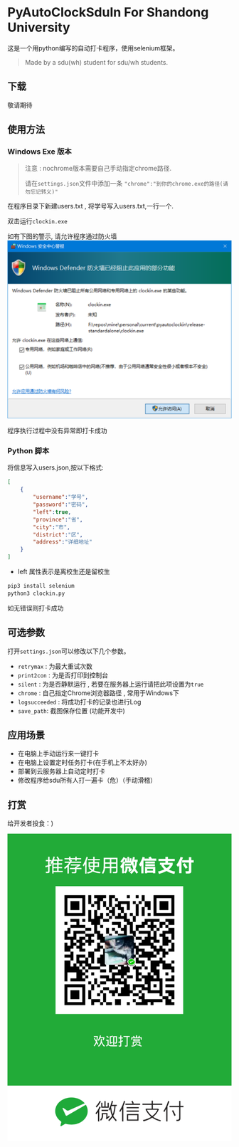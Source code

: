 # PyAutoClockSduIn For Shandong University

这是一个用python编写的自动打卡程序，使用selenium框架。
> Made by a sdu(wh) student for sdu/wh students.

## 下载

敬请期待

## 使用方法

### Windows Exe 版本

> 注意 : 
> nochrome版本需要自己手动指定chrome路径.
> 
> 请在`settings.json`文件中添加一条
> `"chrome":"到你的chrome.exe的路径(请勿忘记转义)"`

在程序目录下新建users.txt , 将学号写入users.txt,一行一个.

双击运行`clockin.exe`

如有下图的警示, 请允许程序通过防火墙
![允许程序通过防火墙](alert.png)

程序执行过程中没有异常即打卡成功
### Python 脚本

将信息写入users.json,按以下格式:

```json
[
    {
        "username":"学号",
        "password":"密码",
        "left":true,
        "province":"省",
        "city":"市",
        "district":"区",
        "address":"详细地址"
    }
]
```

- left 属性表示是离校生还是留校生

```bash
pip3 install selenium
python3 clockin.py
```

如无错误则打卡成功

## 可选参数

打开`settings.json`可以修改以下几个参数。

- `retrymax` : 为最大重试次数
- `print2con` : 为是否打印到控制台
- `silent` : 为是否静默运行 , 若要在服务器上运行请把此项设置为`true`
- `chrome` : 自己指定Chrome浏览器路径 , 常用于Windows下
- `logsucceeded` : 将成功打卡的记录也进行Log
- `save_path`: 截图保存位置 (功能开发中)

## 应用场景

- 在电脑上手动运行来一键打卡
- 在电脑上设置定时任务打卡(在手机上不太好办)
- 部署到云服务器上自动定时打卡
- 修改程序给sdu所有人打一遍卡（危）（手动滑稽）

## 打赏

给开发者投食：)

![打赏](sponsor-qrcode.png)
